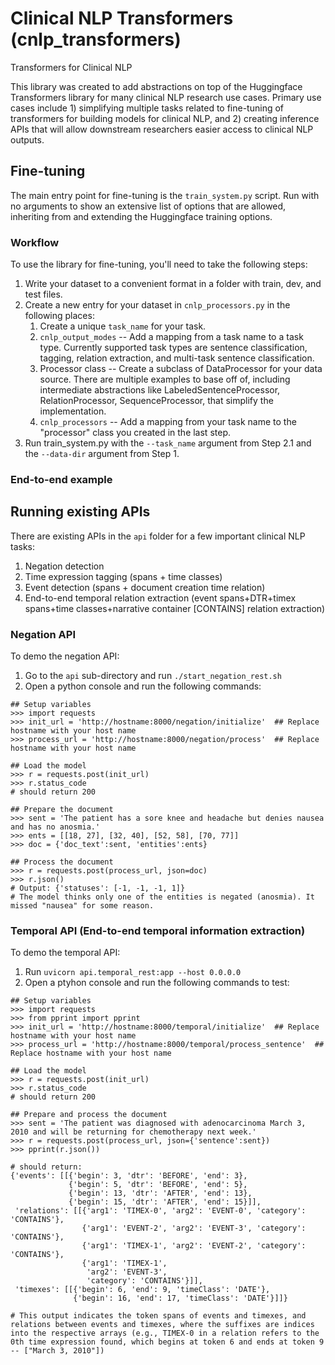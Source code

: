 # Clinical NLP Transformers (cnlp_transformers)
Transformers for Clinical NLP

This library was created to add abstractions on top of the Huggingface Transformers library for many clinical NLP research use cases.
Primary use cases include 1) simplifying multiple tasks related to fine-tuning of transformers for building models for clinical NLP, and 2) creating inference APIs that will allow downstream researchers easier access to clinical NLP outputs.

## Fine-tuning
The main entry point for fine-tuning is the ```train_system.py``` script. Run with no arguments to show an extensive list of options that are allowed, inheriting from and extending the Huggingface training options.

### Workflow
To use the library for fine-tuning, you'll need to take the following steps:
1. Write your dataset to a convenient format in a folder with train, dev, and test files.
2. Create a new entry for your dataset in ```cnlp_processors.py``` in the following places:
    1. Create a unique ```task_name``` for your task.
    2. ```cnlp_output_modes``` -- Add a mapping from a task name to a task type. Currently supported task types are sentence classification, tagging, relation extraction, and multi-task sentence classification.
    3. Processor class -- Create a subclass of DataProcessor for your data source. There are multiple examples to base off of, including intermediate abstractions like LabeledSentenceProcessor, RelationProcessor, SequenceProcessor, that simplify the implementation.
    4. ```cnlp_processors``` -- Add a mapping from your task name to the "processor" class you created in the last step.
3. Run train_system.py with the ```--task_name``` argument from Step 2.1 and the ```--data-dir``` argument from Step 1.

### End-to-end example
 
## Running existing APIs
There are existing APIs in the ```api``` folder for a few important clinical NLP tasks: 
1. Negation detection
2. Time expression tagging (spans + time classes)
3. Event detection (spans + document creation time relation)
4. End-to-end temporal relation extraction (event spans+DTR+timex spans+time classes+narrative container [CONTAINS] relation extraction)

### Negation API
To demo the negation API:
1. Go to the ```api``` sub-directory and run ```./start_negation_rest.sh```
2. Open a python console and run the following commands:
```
## Setup variables
>>> import requests
>>> init_url = 'http://hostname:8000/negation/initialize'  ## Replace hostname with your host name
>>> process_url = 'http://hostname:8000/negation/process'  ## Replace hostname with your host name

## Load the model
>>> r = requests.post(init_url)
>>> r.status_code
# should return 200

## Prepare the document
>>> sent = 'The patient has a sore knee and headache but denies nausea and has no anosmia.'
>>> ents = [[18, 27], [32, 40], [52, 58], [70, 77]]
>>> doc = {'doc_text':sent, 'entities':ents}

## Process the document
>>> r = requests.post(process_url, json=doc)
>>> r.json()
# Output: {'statuses': [-1, -1, -1, 1]}
# The model thinks only one of the entities is negated (anosmia). It missed "nausea" for some reason.
```

### Temporal API (End-to-end temporal information extraction)
To demo the temporal API:
1. Run ```uvicorn api.temporal_rest:app --host 0.0.0.0```
2. Open a ptyhon console and run the following commands to test:
```
## Setup variables
>>> import requests
>>> from pprint import pprint
>>> init_url = 'http://hostname:8000/temporal/initialize'  ## Replace hostname with your host name
>>> process_url = 'http://hostname:8000/temporal/process_sentence'  ## Replace hostname with your host name

## Load the model
>>> r = requests.post(init_url)
>>> r.status_code
# should return 200

## Prepare and process the document
>>> sent = 'The patient was diagnosed with adenocarcinoma March 3, 2010 and will be returning for chemotherapy next week.'
>>> r = requests.post(process_url, json={'sentence':sent})
>>> pprint(r.json())

# should return:
{'events': [[{'begin': 3, 'dtr': 'BEFORE', 'end': 3},
             {'begin': 5, 'dtr': 'BEFORE', 'end': 5},
             {'begin': 13, 'dtr': 'AFTER', 'end': 13},
             {'begin': 15, 'dtr': 'AFTER', 'end': 15}]],
 'relations': [[{'arg1': 'TIMEX-0', 'arg2': 'EVENT-0', 'category': 'CONTAINS'},
                {'arg1': 'EVENT-2', 'arg2': 'EVENT-3', 'category': 'CONTAINS'},
                {'arg1': 'TIMEX-1', 'arg2': 'EVENT-2', 'category': 'CONTAINS'},
                {'arg1': 'TIMEX-1',
                 'arg2': 'EVENT-3',
                 'category': 'CONTAINS'}]],
 'timexes': [[{'begin': 6, 'end': 9, 'timeClass': 'DATE'},
              {'begin': 16, 'end': 17, 'timeClass': 'DATE'}]]}

# This output indicates the token spans of events and timexes, and relations between events and timexes, where the suffixes are indices into the respective arrays (e.g., TIMEX-0 in a relation refers to the 0th time expression found, which begins at token 6 and ends at token 9 -- ["March 3, 2010"])

```

